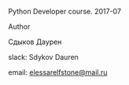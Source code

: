 Python Developer course. 2017-07

Author

Сдыков Даурен 

slack: Sdykov Dauren

email: elessarelfstone@mail.ru
